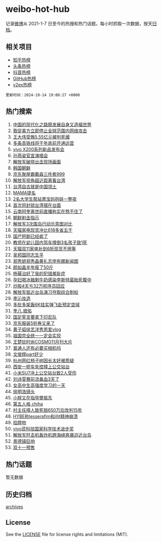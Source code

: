 # weibo-hot-hub

记录[微博](https://www.weibo.com)从 2021-1-7 日至今的热搜和热门话题。每小时抓取一次数据，按天[归档](archives)。

## 相关项目

- [知乎热榜](https://github.com/lonnyzhang423/zhihu-hot-hub)
- [头条热榜](https://github.com/lonnyzhang423/toutiao-hot-hub)
- [抖音热榜](https://github.com/lonnyzhang423/douyin-hot-hub)
- [GitHub热榜](https://github.com/lonnyzhang423/github-hot-hub)
- [v2ex热榜](https://github.com/lonnyzhang423/v2ex-hot-hub)


`更新时间：2024-10-14 19:08:27 +0800`

## 热门搜索

1. [中国的现代化之路既发展自身又造福世界](https://m.weibo.cn/search?containerid=100103type%3D1%26t%3D10%26q%3D%23%E4%B8%AD%E5%9B%BD%E7%9A%84%E7%8E%B0%E4%BB%A3%E5%8C%96%E4%B9%8B%E8%B7%AF%E6%97%A2%E5%8F%91%E5%B1%95%E8%87%AA%E8%BA%AB%E5%8F%88%E9%80%A0%E7%A6%8F%E4%B8%96%E7%95%8C%23&stream_entry_id=51&isnewpage=1&extparam=seat%3D1%26c_type%3D51%26q%3D%2523%25E4%25B8%25AD%25E5%259B%25BD%25E7%259A%2584%25E7%258E%25B0%25E4%25BB%25A3%25E5%258C%2596%25E4%25B9%258B%25E8%25B7%25AF%25E6%2597%25A2%25E5%258F%2591%25E5%25B1%2595%25E8%2587%25AA%25E8%25BA%25AB%25E5%258F%2588%25E9%2580%25A0%25E7%25A6%258F%25E4%25B8%2596%25E7%2595%258C%2523%26pos%3D0%26stream_entry_id%3D51%26cate%3D10103%26filter_type%3Drealtimehot%26dgr%3D0%26display_time%3D1728904106%26pre_seqid%3D17289041067880382132153)
1. [敦促美方立即停止全球范围内网络攻击](https://m.weibo.cn/search?containerid=100103type%3D1%26t%3D10%26q%3D%23%E6%95%A6%E4%BF%83%E7%BE%8E%E6%96%B9%E7%AB%8B%E5%8D%B3%E5%81%9C%E6%AD%A2%E5%85%A8%E7%90%83%E8%8C%83%E5%9B%B4%E5%86%85%E7%BD%91%E7%BB%9C%E6%94%BB%E5%87%BB%23&stream_entry_id=31&isnewpage=1&extparam=seat%3D1%26realpos%3D1%26flag%3D1%26band_rank%3D1%26filter_type%3Drealtimehot%26c_type%3D31%26lcate%3D5001%26q%3D%2523%25E6%2595%25A6%25E4%25BF%2583%25E7%25BE%258E%25E6%2596%25B9%25E7%25AB%258B%25E5%258D%25B3%25E5%2581%259C%25E6%25AD%25A2%25E5%2585%25A8%25E7%2590%2583%25E8%258C%2583%25E5%259B%25B4%25E5%2586%2585%25E7%25BD%2591%25E7%25BB%259C%25E6%2594%25BB%25E5%2587%25BB%2523%26cate%3D5001%26stream_entry_id%3D31%26pos%3D0%26dgr%3D0%26display_time%3D1728904106%26pre_seqid%3D17289041067880382132153)
1. [王大伟受贿5.55亿元被判死缓](https://m.weibo.cn/search?containerid=100103type%3D1%26t%3D10%26q%3D%23%E7%8E%8B%E5%A4%A7%E4%BC%9F%E5%8F%97%E8%B4%BF5.55%E4%BA%BF%E5%85%83%E8%A2%AB%E5%88%A4%E6%AD%BB%E7%BC%93%23&stream_entry_id=31&isnewpage=1&extparam=seat%3D1%26realpos%3D2%26flag%3D1%26band_rank%3D2%26filter_type%3Drealtimehot%26c_type%3D31%26lcate%3D5001%26q%3D%2523%25E7%258E%258B%25E5%25A4%25A7%25E4%25BC%259F%25E5%258F%2597%25E8%25B4%25BF5.55%25E4%25BA%25BF%25E5%2585%2583%25E8%25A2%25AB%25E5%2588%25A4%25E6%25AD%25BB%25E7%25BC%2593%2523%26cate%3D5001%26stream_entry_id%3D31%26pos%3D1%26dgr%3D0%26display_time%3D1728904106%26pre_seqid%3D17289041067880382132153)
1. [多条高铁线将于年底前开通运营](https://m.weibo.cn/search?containerid=100103type%3D1%26t%3D10%26q%3D%23%E5%A4%9A%E6%9D%A1%E9%AB%98%E9%93%81%E7%BA%BF%E5%B0%86%E4%BA%8E%E5%B9%B4%E5%BA%95%E5%89%8D%E5%BC%80%E9%80%9A%E8%BF%90%E8%90%A5%23&stream_entry_id=31&isnewpage=1&extparam=seat%3D1%26realpos%3D3%26flag%3D0%26band_rank%3D3%26filter_type%3Drealtimehot%26c_type%3D31%26lcate%3D5001%26q%3D%2523%25E5%25A4%259A%25E6%259D%25A1%25E9%25AB%2598%25E9%2593%2581%25E7%25BA%25BF%25E5%25B0%2586%25E4%25BA%258E%25E5%25B9%25B4%25E5%25BA%2595%25E5%2589%258D%25E5%25BC%2580%25E9%2580%259A%25E8%25BF%2590%25E8%2590%25A5%2523%26cate%3D5001%26stream_entry_id%3D31%26pos%3D2%26dgr%3D0%26display_time%3D1728904106%26pre_seqid%3D17289041067880382132153)
1. [vivo X200系列新品发布会](https://m.weibo.cn/search?containerid=100103type%3D1%26t%3D10%26q%3Dvivo+X200%E7%B3%BB%E5%88%97%E6%96%B0%E5%93%81%E5%8F%91%E5%B8%83%E4%BC%9A&stream_entry_id=31&isnewpage=1&extparam=seat%3D1%26band_rank%3D4%26filter_type%3Drealtimehot%26stream_entry_id%3D31%26is_ad_pos%3D1%26lcate%3D5001%26q%3Dvivo%2520X200%25E7%25B3%25BB%25E5%2588%2597%25E6%2596%25B0%25E5%2593%2581%25E5%258F%2591%25E5%25B8%2583%25E4%25BC%259A%26cate%3D5001%26pos%3D3%26adid%3D258903%26c_type%3D31%26dgr%3D0%26display_time%3D1728904106%26pre_seqid%3D17289041067880382132153)
1. [孙燕姿官宣演唱会](https://m.weibo.cn/search?containerid=100103type%3D1%26t%3D10%26q%3D%23%E5%AD%99%E7%87%95%E5%A7%BF%E5%AE%98%E5%AE%A3%E6%BC%94%E5%94%B1%E4%BC%9A%23&stream_entry_id=31&isnewpage=1&extparam=seat%3D1%26realpos%3D4%26flag%3D1%26band_rank%3D4%26filter_type%3Drealtimehot%26c_type%3D31%26lcate%3D5001%26q%3D%2523%25E5%25AD%2599%25E7%2587%2595%25E5%25A7%25BF%25E5%25AE%2598%25E5%25AE%25A3%25E6%25BC%2594%25E5%2594%25B1%25E4%25BC%259A%2523%26cate%3D5001%26stream_entry_id%3D31%26pos%3D4%26dgr%3D0%26display_time%3D1728904106%26pre_seqid%3D17289041067880382132153)
1. [解放军破晓出击现场画面](https://m.weibo.cn/search?containerid=100103type%3D1%26t%3D10%26q%3D%23%E8%A7%A3%E6%94%BE%E5%86%9B%E7%A0%B4%E6%99%93%E5%87%BA%E5%87%BB%E7%8E%B0%E5%9C%BA%E7%94%BB%E9%9D%A2%23&stream_entry_id=31&isnewpage=1&extparam=seat%3D1%26realpos%3D5%26flag%3D0%26band_rank%3D5%26filter_type%3Drealtimehot%26c_type%3D31%26lcate%3D5001%26q%3D%2523%25E8%25A7%25A3%25E6%2594%25BE%25E5%2586%259B%25E7%25A0%25B4%25E6%2599%2593%25E5%2587%25BA%25E5%2587%25BB%25E7%258E%25B0%25E5%259C%25BA%25E7%2594%25BB%25E9%259D%25A2%2523%26cate%3D5001%26stream_entry_id%3D31%26pos%3D5%26dgr%3D0%26display_time%3D1728904106%26pre_seqid%3D17289041067880382132153)
1. [韩国朝鲜](https://m.weibo.cn/search?containerid=100103type%3D1%26t%3D10%26q%3D%E9%9F%A9%E5%9B%BD%E6%9C%9D%E9%B2%9C&stream_entry_id=31&isnewpage=1&extparam=seat%3D1%26realpos%3D6%26flag%3D2%26band_rank%3D6%26filter_type%3Drealtimehot%26c_type%3D31%26lcate%3D5001%26q%3D%25E9%259F%25A9%25E5%259B%25BD%25E6%259C%259D%25E9%25B2%259C%26cate%3D5001%26stream_entry_id%3D31%26pos%3D6%26dgr%3D0%26display_time%3D1728904106%26pre_seqid%3D17289041067880382132153)
1. [京东聚屋霸戴森三件套999](https://m.weibo.cn/search?containerid=100103type%3D1%26t%3D10%26q%3D%23%E4%BA%AC%E4%B8%9C%E8%81%9A%E5%B1%8B%E9%9C%B8%E6%88%B4%E6%A3%AE%E4%B8%89%E4%BB%B6%E5%A5%97999%23&stream_entry_id=31&isnewpage=1&extparam=seat%3D1%26stream_entry_id%3D31%26band_rank%3D7%26filter_type%3Drealtimehot%26topic_ad%3D1%26is_ad_pos%3D1%26lcate%3D5001%26q%3D%2523%25E4%25BA%25AC%25E4%25B8%259C%25E8%2581%259A%25E5%25B1%258B%25E9%259C%25B8%25E6%2588%25B4%25E6%25A3%25AE%25E4%25B8%2589%25E4%25BB%25B6%25E5%25A5%2597999%2523%26cate%3D5001%26pos%3D7%26adid%3D258834%26c_type%3D31%26dgr%3D0%26display_time%3D1728904106%26pre_seqid%3D17289041067880382132153)
1. [解放军视角超近距离看台湾](https://m.weibo.cn/search?containerid=100103type%3D1%26t%3D10%26q%3D%23%E8%A7%A3%E6%94%BE%E5%86%9B%E8%A7%86%E8%A7%92%E8%B6%85%E8%BF%91%E8%B7%9D%E7%A6%BB%E7%9C%8B%E5%8F%B0%E6%B9%BE%23&stream_entry_id=31&isnewpage=1&extparam=seat%3D1%26realpos%3D7%26flag%3D1%26band_rank%3D7%26filter_type%3Drealtimehot%26c_type%3D31%26lcate%3D5001%26q%3D%2523%25E8%25A7%25A3%25E6%2594%25BE%25E5%2586%259B%25E8%25A7%2586%25E8%25A7%2592%25E8%25B6%2585%25E8%25BF%2591%25E8%25B7%259D%25E7%25A6%25BB%25E7%259C%258B%25E5%258F%25B0%25E6%25B9%25BE%2523%26cate%3D5001%26stream_entry_id%3D31%26pos%3D8%26dgr%3D0%26display_time%3D1728904106%26pre_seqid%3D17289041067880382132153)
1. [台湾自古就是中国领土](https://m.weibo.cn/search?containerid=100103type%3D1%26t%3D10%26q%3D%23%E5%8F%B0%E6%B9%BE%E8%87%AA%E5%8F%A4%E5%B0%B1%E6%98%AF%E4%B8%AD%E5%9B%BD%E9%A2%86%E5%9C%9F%23&stream_entry_id=31&isnewpage=1&extparam=seat%3D1%26realpos%3D8%26flag%3D0%26band_rank%3D8%26filter_type%3Drealtimehot%26c_type%3D31%26lcate%3D5001%26q%3D%2523%25E5%258F%25B0%25E6%25B9%25BE%25E8%2587%25AA%25E5%258F%25A4%25E5%25B0%25B1%25E6%2598%25AF%25E4%25B8%25AD%25E5%259B%25BD%25E9%25A2%2586%25E5%259C%259F%2523%26cate%3D5001%26stream_entry_id%3D31%26pos%3D9%26dgr%3D0%26display_time%3D1728904106%26pre_seqid%3D17289041067880382132153)
1. [MAMA提名](https://m.weibo.cn/search?containerid=100103type%3D1%26t%3D10%26q%3DMAMA%E6%8F%90%E5%90%8D&stream_entry_id=31&isnewpage=1&extparam=seat%3D1%26realpos%3D9%26flag%3D1%26band_rank%3D9%26filter_type%3Drealtimehot%26c_type%3D31%26lcate%3D5001%26q%3DMAMA%25E6%258F%2590%25E5%2590%258D%26cate%3D5001%26stream_entry_id%3D31%26pos%3D10%26dgr%3D0%26display_time%3D1728904106%26pre_seqid%3D17289041067880382132153)
1. [2名大学生帮站票宝妈抱娃一整夜](https://m.weibo.cn/search?containerid=100103type%3D1%26t%3D10%26q%3D%232%E5%90%8D%E5%A4%A7%E5%AD%A6%E7%94%9F%E5%B8%AE%E7%AB%99%E7%A5%A8%E5%AE%9D%E5%A6%88%E6%8A%B1%E5%A8%83%E4%B8%80%E6%95%B4%E5%A4%9C%23&stream_entry_id=31&isnewpage=1&extparam=seat%3D1%26realpos%3D10%26flag%3D32768%26band_rank%3D10%26filter_type%3Drealtimehot%26c_type%3D31%26lcate%3D5001%26q%3D%25232%25E5%2590%258D%25E5%25A4%25A7%25E5%25AD%25A6%25E7%2594%259F%25E5%25B8%25AE%25E7%25AB%2599%25E7%25A5%25A8%25E5%25AE%259D%25E5%25A6%2588%25E6%258A%25B1%25E5%25A8%2583%25E4%25B8%2580%25E6%2595%25B4%25E5%25A4%259C%2523%26cate%3D5001%26stream_entry_id%3D31%26pos%3D11%26dgr%3D0%26display_time%3D1728904106%26pre_seqid%3D17289041067880382132153)
1. [首次将封锁台湾摆在台面](https://m.weibo.cn/search?containerid=100103type%3D1%26t%3D10%26q%3D%23%E9%A6%96%E6%AC%A1%E5%B0%86%E5%B0%81%E9%94%81%E5%8F%B0%E6%B9%BE%E6%91%86%E5%9C%A8%E5%8F%B0%E9%9D%A2%23&stream_entry_id=31&isnewpage=1&extparam=seat%3D1%26realpos%3D11%26flag%3D2%26band_rank%3D11%26filter_type%3Drealtimehot%26c_type%3D31%26lcate%3D5001%26q%3D%2523%25E9%25A6%2596%25E6%25AC%25A1%25E5%25B0%2586%25E5%25B0%2581%25E9%2594%2581%25E5%258F%25B0%25E6%25B9%25BE%25E6%2591%2586%25E5%259C%25A8%25E5%258F%25B0%25E9%259D%25A2%2523%26cate%3D5001%26stream_entry_id%3D31%26pos%3D12%26dgr%3D0%26display_time%3D1728904106%26pre_seqid%3D17289041067880382132153)
1. [云南阿奎离世前直播称实在熬不住了](https://m.weibo.cn/search?containerid=100103type%3D1%26t%3D10%26q%3D%23%E4%BA%91%E5%8D%97%E9%98%BF%E5%A5%8E%E7%A6%BB%E4%B8%96%E5%89%8D%E7%9B%B4%E6%92%AD%E7%A7%B0%E5%AE%9E%E5%9C%A8%E7%86%AC%E4%B8%8D%E4%BD%8F%E4%BA%86%23&stream_entry_id=31&isnewpage=1&extparam=seat%3D1%26realpos%3D12%26flag%3D1%26band_rank%3D12%26filter_type%3Drealtimehot%26c_type%3D31%26lcate%3D5001%26q%3D%2523%25E4%25BA%2591%25E5%258D%2597%25E9%2598%25BF%25E5%25A5%258E%25E7%25A6%25BB%25E4%25B8%2596%25E5%2589%258D%25E7%259B%25B4%25E6%2592%25AD%25E7%25A7%25B0%25E5%25AE%259E%25E5%259C%25A8%25E7%2586%25AC%25E4%25B8%258D%25E4%25BD%258F%25E4%25BA%2586%2523%26cate%3D5001%26stream_entry_id%3D31%26pos%3D13%26dgr%3D0%26display_time%3D1728904106%26pre_seqid%3D17289041067880382132153)
1. [朝鲜射击指示](https://m.weibo.cn/search?containerid=100103type%3D1%26t%3D10%26q%3D%23%E6%9C%9D%E9%B2%9C%E5%B0%84%E5%87%BB%E6%8C%87%E7%A4%BA%23&stream_entry_id=31&isnewpage=1&extparam=seat%3D1%26realpos%3D13%26flag%3D0%26band_rank%3D13%26filter_type%3Drealtimehot%26c_type%3D31%26lcate%3D5001%26q%3D%2523%25E6%259C%259D%25E9%25B2%259C%25E5%25B0%2584%25E5%2587%25BB%25E6%258C%2587%25E7%25A4%25BA%2523%26cate%3D5001%26stream_entry_id%3D31%26pos%3D14%26dgr%3D0%26display_time%3D1728904106%26pre_seqid%3D17289041067880382132153)
1. [解放军3次围岛行动示意图对比](https://m.weibo.cn/search?containerid=100103type%3D1%26t%3D10%26q%3D%23%E8%A7%A3%E6%94%BE%E5%86%9B3%E6%AC%A1%E5%9B%B4%E5%B2%9B%E8%A1%8C%E5%8A%A8%E7%A4%BA%E6%84%8F%E5%9B%BE%E5%AF%B9%E6%AF%94%23&stream_entry_id=31&isnewpage=1&extparam=seat%3D1%26realpos%3D14%26flag%3D0%26band_rank%3D14%26filter_type%3Drealtimehot%26c_type%3D31%26lcate%3D5001%26q%3D%2523%25E8%25A7%25A3%25E6%2594%25BE%25E5%2586%259B3%25E6%25AC%25A1%25E5%259B%25B4%25E5%25B2%259B%25E8%25A1%258C%25E5%258A%25A8%25E7%25A4%25BA%25E6%2584%258F%25E5%259B%25BE%25E5%25AF%25B9%25E6%25AF%2594%2523%26cate%3D5001%26stream_entry_id%3D31%26pos%3D15%26dgr%3D0%26display_time%3D1728904106%26pre_seqid%3D17289041067880382132153)
1. [天猫家电现货冲比618多省五千](https://m.weibo.cn/search?containerid=100103type%3D1%26t%3D10%26q%3D%23%E5%A4%A9%E7%8C%AB%E5%AE%B6%E7%94%B5%E7%8E%B0%E8%B4%A7%E5%86%B2%E6%AF%94618%E5%A4%9A%E7%9C%81%E4%BA%94%E5%8D%83%23&stream_entry_id=31&isnewpage=1&extparam=seat%3D1%26realpos%3D15%26flag%3D0%26band_rank%3D15%26filter_type%3Drealtimehot%26c_type%3D31%26lcate%3D5001%26q%3D%2523%25E5%25A4%25A9%25E7%258C%25AB%25E5%25AE%25B6%25E7%2594%25B5%25E7%258E%25B0%25E8%25B4%25A7%25E5%2586%25B2%25E6%25AF%2594618%25E5%25A4%259A%25E7%259C%2581%25E4%25BA%2594%25E5%258D%2583%2523%26cate%3D5001%26stream_entry_id%3D31%26adid%3D259044%26pos%3D16%26dgr%3D0%26display_time%3D1728904106%26pre_seqid%3D17289041067880382132153)
1. [国产短剧已经疯了](https://m.weibo.cn/search?containerid=100103type%3D1%26t%3D10%26q%3D%E5%9B%BD%E4%BA%A7%E7%9F%AD%E5%89%A7%E5%B7%B2%E7%BB%8F%E7%96%AF%E4%BA%86&stream_entry_id=31&isnewpage=1&extparam=seat%3D1%26realpos%3D16%26flag%3D2%26band_rank%3D16%26filter_type%3Drealtimehot%26c_type%3D31%26lcate%3D5001%26q%3D%25E5%259B%25BD%25E4%25BA%25A7%25E7%259F%25AD%25E5%2589%25A7%25E5%25B7%25B2%25E7%25BB%258F%25E7%2596%25AF%25E4%25BA%2586%26cate%3D5001%26stream_entry_id%3D31%26pos%3D17%26dgr%3D0%26display_time%3D1728904106%26pre_seqid%3D17289041067880382132153)
1. [教师在幼儿园内驾车撞倒3名孩子致1死](https://m.weibo.cn/search?containerid=100103type%3D1%26t%3D10%26q%3D%23%E6%95%99%E5%B8%88%E5%9C%A8%E5%B9%BC%E5%84%BF%E5%9B%AD%E5%86%85%E9%A9%BE%E8%BD%A6%E6%92%9E%E5%80%923%E5%90%8D%E5%AD%A9%E5%AD%90%E8%87%B41%E6%AD%BB%23&stream_entry_id=31&isnewpage=1&extparam=seat%3D1%26realpos%3D17%26flag%3D0%26band_rank%3D17%26filter_type%3Drealtimehot%26c_type%3D31%26lcate%3D5001%26q%3D%2523%25E6%2595%2599%25E5%25B8%2588%25E5%259C%25A8%25E5%25B9%25BC%25E5%2584%25BF%25E5%259B%25AD%25E5%2586%2585%25E9%25A9%25BE%25E8%25BD%25A6%25E6%2592%259E%25E5%2580%25923%25E5%2590%258D%25E5%25AD%25A9%25E5%25AD%2590%25E8%2587%25B41%25E6%25AD%25BB%2523%26cate%3D5001%26stream_entry_id%3D31%26pos%3D18%26dgr%3D0%26display_time%3D1728904106%26pre_seqid%3D17289041067880382132153)
1. [天猫双11家电补到6折现货不用等](https://m.weibo.cn/search?containerid=100103type%3D1%26t%3D10%26q%3D%23%E5%A4%A9%E7%8C%AB%E5%8F%8C11%E5%AE%B6%E7%94%B5%E8%A1%A5%E5%88%B06%E6%8A%98%E7%8E%B0%E8%B4%A7%E4%B8%8D%E7%94%A8%E7%AD%89%23&stream_entry_id=31&isnewpage=1&extparam=seat%3D1%26realpos%3D18%26flag%3D0%26band_rank%3D18%26filter_type%3Drealtimehot%26c_type%3D31%26lcate%3D5001%26q%3D%2523%25E5%25A4%25A9%25E7%258C%25AB%25E5%258F%258C11%25E5%25AE%25B6%25E7%2594%25B5%25E8%25A1%25A5%25E5%2588%25B06%25E6%258A%2598%25E7%258E%25B0%25E8%25B4%25A7%25E4%25B8%258D%25E7%2594%25A8%25E7%25AD%2589%2523%26cate%3D5001%26stream_entry_id%3D31%26adid%3D258993%26pos%3D19%26dgr%3D0%26display_time%3D1728904106%26pre_seqid%3D17289041067880382132153)
1. [吴邦国同志生平](https://m.weibo.cn/search?containerid=100103type%3D1%26t%3D10%26q%3D%23%E5%90%B4%E9%82%A6%E5%9B%BD%E5%90%8C%E5%BF%97%E7%94%9F%E5%B9%B3%23&stream_entry_id=31&isnewpage=1&extparam=seat%3D1%26realpos%3D19%26flag%3D0%26band_rank%3D19%26filter_type%3Drealtimehot%26c_type%3D31%26lcate%3D5001%26q%3D%2523%25E5%2590%25B4%25E9%2582%25A6%25E5%259B%25BD%25E5%2590%258C%25E5%25BF%2597%25E7%2594%259F%25E5%25B9%25B3%2523%26cate%3D5001%26stream_entry_id%3D31%26pos%3D20%26dgr%3D0%26display_time%3D1728904106%26pre_seqid%3D17289041067880382132153)
1. [郑秀妍郑秀晶黄礼志申有娜新闻图](https://m.weibo.cn/search?containerid=100103type%3D1%26t%3D10%26q%3D%23%E9%83%91%E7%A7%80%E5%A6%8D%E9%83%91%E7%A7%80%E6%99%B6%E9%BB%84%E7%A4%BC%E5%BF%97%E7%94%B3%E6%9C%89%E5%A8%9C%E6%96%B0%E9%97%BB%E5%9B%BE%23&stream_entry_id=31&isnewpage=1&extparam=seat%3D1%26realpos%3D20%26flag%3D1%26band_rank%3D20%26filter_type%3Drealtimehot%26c_type%3D31%26lcate%3D5001%26q%3D%2523%25E9%2583%2591%25E7%25A7%2580%25E5%25A6%258D%25E9%2583%2591%25E7%25A7%2580%25E6%2599%25B6%25E9%25BB%2584%25E7%25A4%25BC%25E5%25BF%2597%25E7%2594%25B3%25E6%259C%2589%25E5%25A8%259C%25E6%2596%25B0%25E9%2597%25BB%25E5%259B%25BE%2523%26cate%3D5001%26stream_entry_id%3D31%26pos%3D21%26dgr%3D0%26display_time%3D1728904106%26pre_seqid%3D17289041067880382132153)
1. [颜如晶半年瘦了50斤](https://m.weibo.cn/search?containerid=100103type%3D1%26t%3D10%26q%3D%E9%A2%9C%E5%A6%82%E6%99%B6%E5%8D%8A%E5%B9%B4%E7%98%A6%E4%BA%8650%E6%96%A4&stream_entry_id=31&isnewpage=1&extparam=seat%3D1%26realpos%3D21%26flag%3D2%26band_rank%3D21%26filter_type%3Drealtimehot%26c_type%3D31%26lcate%3D5001%26q%3D%25E9%25A2%259C%25E5%25A6%2582%25E6%2599%25B6%25E5%258D%258A%25E5%25B9%25B4%25E7%2598%25A6%25E4%25BA%258650%25E6%2596%25A4%26cate%3D5001%26stream_entry_id%3D31%26pos%3D22%26dgr%3D0%26display_time%3D1728904106%26pre_seqid%3D17289041067880382132153)
1. [杨幂治好了我的犯错羞耻症](https://m.weibo.cn/search?containerid=100103type%3D1%26t%3D10%26q%3D%E6%9D%A8%E5%B9%82%E6%B2%BB%E5%A5%BD%E4%BA%86%E6%88%91%E7%9A%84%E7%8A%AF%E9%94%99%E7%BE%9E%E8%80%BB%E7%97%87&stream_entry_id=31&isnewpage=1&extparam=seat%3D1%26realpos%3D22%26flag%3D2%26band_rank%3D22%26filter_type%3Drealtimehot%26c_type%3D31%26lcate%3D5001%26q%3D%25E6%259D%25A8%25E5%25B9%2582%25E6%25B2%25BB%25E5%25A5%25BD%25E4%25BA%2586%25E6%2588%2591%25E7%259A%2584%25E7%258A%25AF%25E9%2594%2599%25E7%25BE%259E%25E8%2580%25BB%25E7%2597%2587%26cate%3D5001%26stream_entry_id%3D31%26pos%3D23%26dgr%3D0%26display_time%3D1728904106%26pre_seqid%3D17289041067880382132153)
1. [孕妇喝冰箱剩牛奶感染李斯特菌胎死腹中](https://m.weibo.cn/search?containerid=100103type%3D1%26t%3D10%26q%3D%23%E5%AD%95%E5%A6%87%E5%96%9D%E5%86%B0%E7%AE%B1%E5%89%A9%E7%89%9B%E5%A5%B6%E6%84%9F%E6%9F%93%E6%9D%8E%E6%96%AF%E7%89%B9%E8%8F%8C%E8%83%8E%E6%AD%BB%E8%85%B9%E4%B8%AD%23&stream_entry_id=31&isnewpage=1&extparam=seat%3D1%26realpos%3D23%26flag%3D0%26band_rank%3D23%26filter_type%3Drealtimehot%26c_type%3D31%26lcate%3D5001%26q%3D%2523%25E5%25AD%2595%25E5%25A6%2587%25E5%2596%259D%25E5%2586%25B0%25E7%25AE%25B1%25E5%2589%25A9%25E7%2589%259B%25E5%25A5%25B6%25E6%2584%259F%25E6%259F%2593%25E6%259D%258E%25E6%2596%25AF%25E7%2589%25B9%25E8%258F%258C%25E8%2583%258E%25E6%25AD%25BB%25E8%2585%25B9%25E4%25B8%25AD%2523%26cate%3D5001%26stream_entry_id%3D31%26pos%3D24%26dgr%3D0%26display_time%3D1728904106%26pre_seqid%3D17289041067880382132153)
1. [炒股4天亏32万程序员回应](https://m.weibo.cn/search?containerid=100103type%3D1%26t%3D10%26q%3D%23%E7%82%92%E8%82%A14%E5%A4%A9%E4%BA%8F32%E4%B8%87%E7%A8%8B%E5%BA%8F%E5%91%98%E5%9B%9E%E5%BA%94%23&stream_entry_id=31&isnewpage=1&extparam=seat%3D1%26realpos%3D24%26flag%3D1%26band_rank%3D24%26filter_type%3Drealtimehot%26c_type%3D31%26lcate%3D5001%26q%3D%2523%25E7%2582%2592%25E8%2582%25A14%25E5%25A4%25A9%25E4%25BA%258F32%25E4%25B8%2587%25E7%25A8%258B%25E5%25BA%258F%25E5%2591%2598%25E5%259B%259E%25E5%25BA%2594%2523%26cate%3D5001%26stream_entry_id%3D31%26pos%3D25%26dgr%3D0%26display_time%3D1728904106%26pre_seqid%3D17289041067880382132153)
1. [解放军抵近台岛演习夺取综合制权](https://m.weibo.cn/search?containerid=100103type%3D1%26t%3D10%26q%3D%23%E8%A7%A3%E6%94%BE%E5%86%9B%E6%8A%B5%E8%BF%91%E5%8F%B0%E5%B2%9B%E6%BC%94%E4%B9%A0%E5%A4%BA%E5%8F%96%E7%BB%BC%E5%90%88%E5%88%B6%E6%9D%83%23&stream_entry_id=31&isnewpage=1&extparam=seat%3D1%26realpos%3D25%26flag%3D0%26band_rank%3D25%26filter_type%3Drealtimehot%26c_type%3D31%26lcate%3D5001%26q%3D%2523%25E8%25A7%25A3%25E6%2594%25BE%25E5%2586%259B%25E6%258A%25B5%25E8%25BF%2591%25E5%258F%25B0%25E5%25B2%259B%25E6%25BC%2594%25E4%25B9%25A0%25E5%25A4%25BA%25E5%258F%2596%25E7%25BB%25BC%25E5%2590%2588%25E5%2588%25B6%25E6%259D%2583%2523%26cate%3D5001%26stream_entry_id%3D31%26pos%3D26%26dgr%3D0%26display_time%3D1728904106%26pre_seqid%3D17289041067880382132153)
1. [李沁妆造](https://m.weibo.cn/search?containerid=100103type%3D1%26t%3D10%26q%3D%E6%9D%8E%E6%B2%81%E5%A6%86%E9%80%A0&stream_entry_id=31&isnewpage=1&extparam=seat%3D1%26realpos%3D26%26flag%3D0%26band_rank%3D26%26filter_type%3Drealtimehot%26c_type%3D31%26lcate%3D5001%26q%3D%25E6%259D%258E%25E6%25B2%2581%25E5%25A6%2586%25E9%2580%25A0%26cate%3D5001%26stream_entry_id%3D31%26pos%3D27%26dgr%3D0%26display_time%3D1728904106%26pre_seqid%3D17289041067880382132153)
1. [多批多架轰6K挂实弹飞赴预定空域](https://m.weibo.cn/search?containerid=100103type%3D1%26t%3D10%26q%3D%23%E5%A4%9A%E6%89%B9%E5%A4%9A%E6%9E%B6%E8%BD%B06K%E6%8C%82%E5%AE%9E%E5%BC%B9%E9%A3%9E%E8%B5%B4%E9%A2%84%E5%AE%9A%E7%A9%BA%E5%9F%9F%23&stream_entry_id=31&isnewpage=1&extparam=seat%3D1%26realpos%3D27%26flag%3D1%26band_rank%3D27%26filter_type%3Drealtimehot%26c_type%3D31%26lcate%3D5001%26q%3D%2523%25E5%25A4%259A%25E6%2589%25B9%25E5%25A4%259A%25E6%259E%25B6%25E8%25BD%25B06K%25E6%258C%2582%25E5%25AE%259E%25E5%25BC%25B9%25E9%25A3%259E%25E8%25B5%25B4%25E9%25A2%2584%25E5%25AE%259A%25E7%25A9%25BA%25E5%259F%259F%2523%26cate%3D5001%26stream_entry_id%3D31%26pos%3D28%26dgr%3D0%26display_time%3D1728904106%26pre_seqid%3D17289041067880382132153)
1. [奎八 珉佑](https://m.weibo.cn/search?containerid=100103type%3D1%26t%3D10%26q%3D%E5%A5%8E%E5%85%AB+%E7%8F%89%E4%BD%91&stream_entry_id=31&isnewpage=1&extparam=seat%3D1%26realpos%3D28%26flag%3D1%26band_rank%3D28%26filter_type%3Drealtimehot%26c_type%3D31%26lcate%3D5001%26q%3D%25E5%25A5%258E%25E5%2585%25AB%2520%25E7%258F%2589%25E4%25BD%2591%26cate%3D5001%26stream_entry_id%3D31%26pos%3D29%26dgr%3D0%26display_time%3D1728904106%26pre_seqid%3D17289041067880382132153)
1. [国足誓言要拿下印尼队](https://m.weibo.cn/search?containerid=100103type%3D1%26t%3D10%26q%3D%23%E5%9B%BD%E8%B6%B3%E8%AA%93%E8%A8%80%E8%A6%81%E6%8B%BF%E4%B8%8B%E5%8D%B0%E5%B0%BC%E9%98%9F%23&stream_entry_id=31&isnewpage=1&extparam=seat%3D1%26realpos%3D29%26flag%3D1%26band_rank%3D29%26filter_type%3Drealtimehot%26c_type%3D31%26lcate%3D5001%26q%3D%2523%25E5%259B%25BD%25E8%25B6%25B3%25E8%25AA%2593%25E8%25A8%2580%25E8%25A6%2581%25E6%258B%25BF%25E4%25B8%258B%25E5%258D%25B0%25E5%25B0%25BC%25E9%2598%259F%2523%26cate%3D5001%26stream_entry_id%3D31%26pos%3D30%26dgr%3D0%26display_time%3D1728904106%26pre_seqid%3D17289041067880382132153)
1. [京东服装5折券又来了](https://m.weibo.cn/search?containerid=100103type%3D1%26t%3D10%26q%3D%23%E4%BA%AC%E4%B8%9C%E6%9C%8D%E8%A3%855%E6%8A%98%E5%88%B8%E5%8F%88%E6%9D%A5%E4%BA%86%23&stream_entry_id=31&isnewpage=1&extparam=seat%3D1%26realpos%3D30%26flag%3D0%26band_rank%3D30%26filter_type%3Drealtimehot%26c_type%3D31%26lcate%3D5001%26q%3D%2523%25E4%25BA%25AC%25E4%25B8%259C%25E6%259C%258D%25E8%25A3%25855%25E6%258A%2598%25E5%2588%25B8%25E5%258F%2588%25E6%259D%25A5%25E4%25BA%2586%2523%26cate%3D5001%26stream_entry_id%3D31%26adid%3D258882%26pos%3D31%26dgr%3D0%26display_time%3D1728904106%26pre_seqid%3D17289041067880382132153)
1. [黄子韬徐艺洋秀恩爱vlog](https://m.weibo.cn/search?containerid=100103type%3D1%26t%3D10%26q%3D%23%E9%BB%84%E5%AD%90%E9%9F%AC%E5%BE%90%E8%89%BA%E6%B4%8B%E7%A7%80%E6%81%A9%E7%88%B1vlog%23&stream_entry_id=31&isnewpage=1&extparam=seat%3D1%26realpos%3D31%26flag%3D0%26band_rank%3D31%26filter_type%3Drealtimehot%26c_type%3D31%26lcate%3D5001%26q%3D%2523%25E9%25BB%2584%25E5%25AD%2590%25E9%259F%25AC%25E5%25BE%2590%25E8%2589%25BA%25E6%25B4%258B%25E7%25A7%2580%25E6%2581%25A9%25E7%2588%25B1vlog%2523%26cate%3D5001%26stream_entry_id%3D31%26pos%3D32%26dgr%3D0%26display_time%3D1728904106%26pre_seqid%3D17289041067880382132153)
1. [祖国完全统一一定会实现](https://m.weibo.cn/search?containerid=100103type%3D1%26t%3D10%26q%3D%23%E7%A5%96%E5%9B%BD%E5%AE%8C%E5%85%A8%E7%BB%9F%E4%B8%80%E4%B8%80%E5%AE%9A%E4%BC%9A%E5%AE%9E%E7%8E%B0%23&stream_entry_id=31&isnewpage=1&extparam=seat%3D1%26realpos%3D32%26flag%3D0%26band_rank%3D32%26filter_type%3Drealtimehot%26c_type%3D31%26lcate%3D5001%26q%3D%2523%25E7%25A5%2596%25E5%259B%25BD%25E5%25AE%258C%25E5%2585%25A8%25E7%25BB%259F%25E4%25B8%2580%25E4%25B8%2580%25E5%25AE%259A%25E4%25BC%259A%25E5%25AE%259E%25E7%258E%25B0%2523%26cate%3D5001%26stream_entry_id%3D31%26pos%3D33%26dgr%3D0%26display_time%3D1728904106%26pre_seqid%3D17289041067880382132153)
1. [王楚钦时尚COSMO11月刊大片](https://m.weibo.cn/search?containerid=100103type%3D1%26t%3D10%26q%3D%E7%8E%8B%E6%A5%9A%E9%92%A6%E6%97%B6%E5%B0%9ACOSMO11%E6%9C%88%E5%88%8A%E5%A4%A7%E7%89%87&stream_entry_id=31&isnewpage=1&extparam=seat%3D1%26realpos%3D33%26flag%3D0%26band_rank%3D33%26filter_type%3Drealtimehot%26c_type%3D31%26lcate%3D5001%26q%3D%25E7%258E%258B%25E6%25A5%259A%25E9%2592%25A6%25E6%2597%25B6%25E5%25B0%259ACOSMO11%25E6%259C%2588%25E5%2588%258A%25E5%25A4%25A7%25E7%2589%2587%26cate%3D5001%26stream_entry_id%3D31%26pos%3D34%26dgr%3D0%26display_time%3D1728904106%26pre_seqid%3D17289041067880382132153)
1. [普通人还有必要买相机吗](https://m.weibo.cn/search?containerid=100103type%3D1%26t%3D10%26q%3D%23%E6%99%AE%E9%80%9A%E4%BA%BA%E8%BF%98%E6%9C%89%E5%BF%85%E8%A6%81%E4%B9%B0%E7%9B%B8%E6%9C%BA%E5%90%97%23&stream_entry_id=31&isnewpage=1&extparam=seat%3D1%26realpos%3D34%26flag%3D0%26band_rank%3D34%26filter_type%3Drealtimehot%26c_type%3D31%26lcate%3D5001%26q%3D%2523%25E6%2599%25AE%25E9%2580%259A%25E4%25BA%25BA%25E8%25BF%2598%25E6%259C%2589%25E5%25BF%2585%25E8%25A6%2581%25E4%25B9%25B0%25E7%259B%25B8%25E6%259C%25BA%25E5%2590%2597%2523%26cate%3D5001%26stream_entry_id%3D31%26adid%3D259078%26pos%3D35%26dgr%3D0%26display_time%3D1728904106%26pre_seqid%3D17289041067880382132153)
1. [文俊辉part好少](https://m.weibo.cn/search?containerid=100103type%3D1%26t%3D10%26q%3D%E6%96%87%E4%BF%8A%E8%BE%89part%E5%A5%BD%E5%B0%91&stream_entry_id=31&isnewpage=1&extparam=seat%3D1%26realpos%3D35%26flag%3D1%26band_rank%3D35%26filter_type%3Drealtimehot%26c_type%3D31%26lcate%3D5001%26q%3D%25E6%2596%2587%25E4%25BF%258A%25E8%25BE%2589part%25E5%25A5%25BD%25E5%25B0%2591%26cate%3D5001%26stream_entry_id%3D31%26pos%3D36%26dgr%3D0%26display_time%3D1728904106%26pre_seqid%3D17289041067880382132153)
1. [杭州网红柿子树因长太好被质疑](https://m.weibo.cn/search?containerid=100103type%3D1%26t%3D10%26q%3D%23%E6%9D%AD%E5%B7%9E%E7%BD%91%E7%BA%A2%E6%9F%BF%E5%AD%90%E6%A0%91%E5%9B%A0%E9%95%BF%E5%A4%AA%E5%A5%BD%E8%A2%AB%E8%B4%A8%E7%96%91%23&stream_entry_id=31&isnewpage=1&extparam=seat%3D1%26realpos%3D36%26flag%3D1%26band_rank%3D36%26filter_type%3Drealtimehot%26c_type%3D31%26lcate%3D5001%26q%3D%2523%25E6%259D%25AD%25E5%25B7%259E%25E7%25BD%2591%25E7%25BA%25A2%25E6%259F%25BF%25E5%25AD%2590%25E6%25A0%2591%25E5%259B%25A0%25E9%2595%25BF%25E5%25A4%25AA%25E5%25A5%25BD%25E8%25A2%25AB%25E8%25B4%25A8%25E7%2596%2591%2523%26cate%3D5001%26stream_entry_id%3D31%26pos%3D37%26dgr%3D0%26display_time%3D1728904106%26pre_seqid%3D17289041067880382132153)
1. [西安一轿车失控撞上公交站台](https://m.weibo.cn/search?containerid=100103type%3D1%26t%3D10%26q%3D%23%E8%A5%BF%E5%AE%89%E4%B8%80%E8%BD%BF%E8%BD%A6%E5%A4%B1%E6%8E%A7%E6%92%9E%E4%B8%8A%E5%85%AC%E4%BA%A4%E7%AB%99%E5%8F%B0%23&stream_entry_id=31&isnewpage=1&extparam=seat%3D1%26realpos%3D37%26flag%3D0%26band_rank%3D37%26filter_type%3Drealtimehot%26c_type%3D31%26lcate%3D5001%26q%3D%2523%25E8%25A5%25BF%25E5%25AE%2589%25E4%25B8%2580%25E8%25BD%25BF%25E8%25BD%25A6%25E5%25A4%25B1%25E6%258E%25A7%25E6%2592%259E%25E4%25B8%258A%25E5%2585%25AC%25E4%25BA%25A4%25E7%25AB%2599%25E5%258F%25B0%2523%26cate%3D5001%26stream_entry_id%3D31%26pos%3D38%26dgr%3D0%26display_time%3D1728904106%26pre_seqid%3D17289041067880382132153)
1. [小米SU7冲上公交站台致2人受伤](https://m.weibo.cn/search?containerid=100103type%3D1%26t%3D10%26q%3D%23%E5%B0%8F%E7%B1%B3SU7%E5%86%B2%E4%B8%8A%E5%85%AC%E4%BA%A4%E7%AB%99%E5%8F%B0%E8%87%B42%E4%BA%BA%E5%8F%97%E4%BC%A4%23&stream_entry_id=31&isnewpage=1&extparam=seat%3D1%26realpos%3D38%26flag%3D1%26band_rank%3D38%26filter_type%3Drealtimehot%26c_type%3D31%26lcate%3D5001%26q%3D%2523%25E5%25B0%258F%25E7%25B1%25B3SU7%25E5%2586%25B2%25E4%25B8%258A%25E5%2585%25AC%25E4%25BA%25A4%25E7%25AB%2599%25E5%258F%25B0%25E8%2587%25B42%25E4%25BA%25BA%25E5%258F%2597%25E4%25BC%25A4%2523%26cate%3D5001%26stream_entry_id%3D31%26pos%3D39%26dgr%3D0%26display_time%3D1728904106%26pre_seqid%3D17289041067880382132153)
1. [刘诗雯赛前流鼻血3天了](https://m.weibo.cn/search?containerid=100103type%3D1%26t%3D10%26q%3D%23%E5%88%98%E8%AF%97%E9%9B%AF%E8%B5%9B%E5%89%8D%E6%B5%81%E9%BC%BB%E8%A1%803%E5%A4%A9%E4%BA%86%23&stream_entry_id=31&isnewpage=1&extparam=seat%3D1%26realpos%3D39%26flag%3D1%26band_rank%3D39%26filter_type%3Drealtimehot%26c_type%3D31%26lcate%3D5001%26q%3D%2523%25E5%2588%2598%25E8%25AF%2597%25E9%259B%25AF%25E8%25B5%259B%25E5%2589%258D%25E6%25B5%2581%25E9%25BC%25BB%25E8%25A1%25803%25E5%25A4%25A9%25E4%25BA%2586%2523%26cate%3D5001%26stream_entry_id%3D31%26pos%3D40%26dgr%3D0%26display_time%3D1728904106%26pre_seqid%3D17289041067880382132153)
1. [女高中生高强度学习的一天](https://m.weibo.cn/search?containerid=100103type%3D1%26t%3D10%26q%3D%E5%A5%B3%E9%AB%98%E4%B8%AD%E7%94%9F%E9%AB%98%E5%BC%BA%E5%BA%A6%E5%AD%A6%E4%B9%A0%E7%9A%84%E4%B8%80%E5%A4%A9&stream_entry_id=31&isnewpage=1&extparam=seat%3D1%26realpos%3D40%26flag%3D1%26band_rank%3D40%26filter_type%3Drealtimehot%26c_type%3D31%26lcate%3D5001%26q%3D%25E5%25A5%25B3%25E9%25AB%2598%25E4%25B8%25AD%25E7%2594%259F%25E9%25AB%2598%25E5%25BC%25BA%25E5%25BA%25A6%25E5%25AD%25A6%25E4%25B9%25A0%25E7%259A%2584%25E4%25B8%2580%25E5%25A4%25A9%26cate%3D5001%26stream_entry_id%3D31%26pos%3D41%26dgr%3D0%26display_time%3D1728904106%26pre_seqid%3D17289041067880382132153)
1. [徐明浩镜头](https://m.weibo.cn/search?containerid=100103type%3D1%26t%3D10%26q%3D%E5%BE%90%E6%98%8E%E6%B5%A9%E9%95%9C%E5%A4%B4&stream_entry_id=31&isnewpage=1&extparam=seat%3D1%26realpos%3D41%26flag%3D0%26band_rank%3D41%26filter_type%3Drealtimehot%26c_type%3D31%26lcate%3D5001%26q%3D%25E5%25BE%2590%25E6%2598%258E%25E6%25B5%25A9%25E9%2595%259C%25E5%25A4%25B4%26cate%3D5001%26stream_entry_id%3D31%26pos%3D42%26dgr%3D0%26display_time%3D1728904106%26pre_seqid%3D17289041067880382132153)
1. [小胖又在指导樊振东](https://m.weibo.cn/search?containerid=100103type%3D1%26t%3D10%26q%3D%23%E5%B0%8F%E8%83%96%E5%8F%88%E5%9C%A8%E6%8C%87%E5%AF%BC%E6%A8%8A%E6%8C%AF%E4%B8%9C%23&stream_entry_id=31&isnewpage=1&extparam=seat%3D1%26realpos%3D42%26flag%3D0%26band_rank%3D42%26filter_type%3Drealtimehot%26c_type%3D31%26lcate%3D5001%26q%3D%2523%25E5%25B0%258F%25E8%2583%2596%25E5%258F%2588%25E5%259C%25A8%25E6%258C%2587%25E5%25AF%25BC%25E6%25A8%258A%25E6%258C%25AF%25E4%25B8%259C%2523%26cate%3D5001%26stream_entry_id%3D31%26pos%3D43%26dgr%3D0%26display_time%3D1728904106%26pre_seqid%3D17289041067880382132153)
1. [第五人格 chiha](https://m.weibo.cn/search?containerid=100103type%3D1%26t%3D10%26q%3D%E7%AC%AC%E4%BA%94%E4%BA%BA%E6%A0%BC+chiha&stream_entry_id=31&isnewpage=1&extparam=seat%3D1%26realpos%3D43%26flag%3D0%26band_rank%3D43%26filter_type%3Drealtimehot%26c_type%3D31%26lcate%3D5001%26q%3D%25E7%25AC%25AC%25E4%25BA%2594%25E4%25BA%25BA%25E6%25A0%25BC%2520chiha%26cate%3D5001%26stream_entry_id%3D31%26pos%3D44%26dgr%3D0%26display_time%3D1728904106%26pre_seqid%3D17289041067880382132153)
1. [村主任撞人致死赔650万后改判15年](https://m.weibo.cn/search?containerid=100103type%3D1%26t%3D10%26q%3D%23%E6%9D%91%E4%B8%BB%E4%BB%BB%E6%92%9E%E4%BA%BA%E8%87%B4%E6%AD%BB%E8%B5%94650%E4%B8%87%E5%90%8E%E6%94%B9%E5%88%A415%E5%B9%B4%23&stream_entry_id=31&isnewpage=1&extparam=seat%3D1%26realpos%3D44%26flag%3D0%26band_rank%3D44%26filter_type%3Drealtimehot%26c_type%3D31%26lcate%3D5001%26q%3D%2523%25E6%259D%2591%25E4%25B8%25BB%25E4%25BB%25BB%25E6%2592%259E%25E4%25BA%25BA%25E8%2587%25B4%25E6%25AD%25BB%25E8%25B5%2594650%25E4%25B8%2587%25E5%2590%258E%25E6%2594%25B9%25E5%2588%25A415%25E5%25B9%25B4%2523%26cate%3D5001%26stream_entry_id%3D31%26pos%3D45%26dgr%3D0%26display_time%3D1728904106%26pre_seqid%3D17289041067880382132153)
1. [HYBE称lesserafim和illit精神崩溃](https://m.weibo.cn/search?containerid=100103type%3D1%26t%3D10%26q%3DHYBE%E7%A7%B0lesserafim%E5%92%8Cillit%E7%B2%BE%E7%A5%9E%E5%B4%A9%E6%BA%83&stream_entry_id=31&isnewpage=1&extparam=seat%3D1%26realpos%3D45%26flag%3D0%26band_rank%3D45%26filter_type%3Drealtimehot%26c_type%3D31%26lcate%3D5001%26q%3DHYBE%25E7%25A7%25B0lesserafim%25E5%2592%258Cillit%25E7%25B2%25BE%25E7%25A5%259E%25E5%25B4%25A9%25E6%25BA%2583%26cate%3D5001%26stream_entry_id%3D31%26pos%3D46%26dgr%3D0%26display_time%3D1728904106%26pre_seqid%3D17289041067880382132153)
1. [掐脖吻](https://m.weibo.cn/search?containerid=100103type%3D1%26t%3D10%26q%3D%E6%8E%90%E8%84%96%E5%90%BB&stream_entry_id=31&isnewpage=1&extparam=seat%3D1%26realpos%3D46%26flag%3D0%26band_rank%3D46%26filter_type%3Drealtimehot%26c_type%3D31%26lcate%3D5001%26q%3D%25E6%258E%2590%25E8%2584%2596%25E5%2590%25BB%26cate%3D5001%26stream_entry_id%3D31%26pos%3D47%26dgr%3D0%26display_time%3D1728904106%26pre_seqid%3D17289041067880382132153)
1. [vivo蓝科技国家科学技术进步奖](https://m.weibo.cn/search?containerid=100103type%3D1%26t%3D10%26q%3D%23vivo%E8%93%9D%E7%A7%91%E6%8A%80%E5%9B%BD%E5%AE%B6%E7%A7%91%E5%AD%A6%E6%8A%80%E6%9C%AF%E8%BF%9B%E6%AD%A5%E5%A5%96%23&stream_entry_id=31&isnewpage=1&extparam=seat%3D1%26realpos%3D47%26flag%3D0%26band_rank%3D47%26filter_type%3Drealtimehot%26c_type%3D31%26lcate%3D5001%26q%3D%2523vivo%25E8%2593%259D%25E7%25A7%2591%25E6%258A%2580%25E5%259B%25BD%25E5%25AE%25B6%25E7%25A7%2591%25E5%25AD%25A6%25E6%258A%2580%25E6%259C%25AF%25E8%25BF%259B%25E6%25AD%25A5%25E5%25A5%2596%2523%26cate%3D5001%26stream_entry_id%3D31%26adid%3D259011%26pos%3D48%26dgr%3D0%26display_time%3D1728904106%26pre_seqid%3D17289041067880382132153)
1. [解放军歼击机轰炸机跨海峡奔袭迫近台岛](https://m.weibo.cn/search?containerid=100103type%3D1%26t%3D10%26q%3D%23%E8%A7%A3%E6%94%BE%E5%86%9B%E6%AD%BC%E5%87%BB%E6%9C%BA%E8%BD%B0%E7%82%B8%E6%9C%BA%E8%B7%A8%E6%B5%B7%E5%B3%A1%E5%A5%94%E8%A2%AD%E8%BF%AB%E8%BF%91%E5%8F%B0%E5%B2%9B%23&stream_entry_id=31&isnewpage=1&extparam=seat%3D1%26realpos%3D48%26flag%3D0%26band_rank%3D48%26filter_type%3Drealtimehot%26c_type%3D31%26lcate%3D5001%26q%3D%2523%25E8%25A7%25A3%25E6%2594%25BE%25E5%2586%259B%25E6%25AD%25BC%25E5%2587%25BB%25E6%259C%25BA%25E8%25BD%25B0%25E7%2582%25B8%25E6%259C%25BA%25E8%25B7%25A8%25E6%25B5%25B7%25E5%25B3%25A1%25E5%25A5%2594%25E8%25A2%25AD%25E8%25BF%25AB%25E8%25BF%2591%25E5%258F%25B0%25E5%25B2%259B%2523%26cate%3D5001%26stream_entry_id%3D31%26pos%3D49%26dgr%3D0%26display_time%3D1728904106%26pre_seqid%3D17289041067880382132153)
1. [景德镇巨响](https://m.weibo.cn/search?containerid=100103type%3D1%26t%3D10%26q%3D%E6%99%AF%E5%BE%B7%E9%95%87%E5%B7%A8%E5%93%8D&stream_entry_id=31&isnewpage=1&extparam=seat%3D1%26realpos%3D49%26flag%3D1%26band_rank%3D49%26filter_type%3Drealtimehot%26c_type%3D31%26lcate%3D5001%26q%3D%25E6%2599%25AF%25E5%25BE%25B7%25E9%2595%2587%25E5%25B7%25A8%25E5%2593%258D%26cate%3D5001%26stream_entry_id%3D31%26pos%3D50%26dgr%3D0%26display_time%3D1728904106%26pre_seqid%3D17289041067880382132153)
1. [双十一预售](https://m.weibo.cn/search?containerid=100103type%3D1%26t%3D10%26q%3D%E5%8F%8C%E5%8D%81%E4%B8%80%E9%A2%84%E5%94%AE&stream_entry_id=31&isnewpage=1&extparam=seat%3D1%26realpos%3D50%26flag%3D1%26band_rank%3D50%26filter_type%3Drealtimehot%26c_type%3D31%26lcate%3D5001%26q%3D%25E5%258F%258C%25E5%258D%2581%25E4%25B8%2580%25E9%25A2%2584%25E5%2594%25AE%26cate%3D5001%26stream_entry_id%3D31%26pos%3D51%26dgr%3D0%26display_time%3D1728904106%26pre_seqid%3D17289041067880382132153)

## 热门话题

暂无数据

## 历史归档

[archives](archives)

## License

See the [LICENSE](LICENSE) file for license rights and limitations (MIT).
